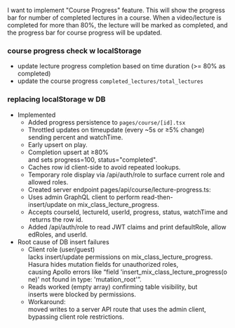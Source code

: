 I want to implement "Course Progress" feature. This will show the progress bar for number of completed lectures in a course. When a video/lecture is completed for more than 80%, the lecture will be marked as completed, and the progress bar for course progress will be updated. 


### course progress check w localStorage

- update lecture progress completion based on time duration (>= 80% as completed)
- update the course progress `completed_lectures/total_lectures`

### replacing localStorage w DB

- Implemented
	- Added progress persistence to `pages/course/[id].tsx`
	- Throttled updates on timeupdate (every ~5s or ≥5% change) sending percent and watchTime.
	- Early upsert on play.
	- Completion upsert at ≥80% and sets progress=100, status="completed".
	- Caches row id client-side to avoid repeated lookups.
	- Temporary role display via /api/auth/role to surface current role and allowed roles.
	- Created server endpoint pages/api/course/lecture-progress.ts:
	- Uses admin GraphQL client to perform read-then-insert/update on mix_class_lecture_progress.
	- Accepts courseId, lectureId, userId, progress, status, watchTime and returns the row id.
	- Added /api/auth/role to read JWT claims and print defaultRole, allowedRoles, and userId.
- Root cause of DB insert failures
	- Client role (user/guest) lacks insert/update permissions on mix_class_lecture_progress. Hasura hides mutation fields for unauthorized roles, causing Apollo errors like “field 'insert_mix_class_lecture_progress(one)' not found in type: 'mutation_root'”.
	- Reads worked (empty array) confirming table visibility, but inserts were blocked by permissions.
	- Workaround: moved writes to a server API route that uses the admin client, bypassing client role restrictions.


